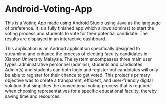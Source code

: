 # Android-Voting-App
This is a Voting App made using Android Studio using Java as the language of preference. It is a fully finished app which allows admin(s) to start the voting process and students to vote for their potential candidate. The results are displayed in an interactive dashboard.

This application is an Android application specifically designed to streamline and enhance the 
process of electing faculty candidates in Xiamen University Malaysia. The system encompasses three main user types: 
administrative personnel (admins), students and candidates. Admin(s) and students can both login 
and register but candidates will only be able to register for their chance to get voted. This project's 
primary objective was to create a transparent, efficient, and user-friendly digital solution that 
simplifies the conventional voting process that is required when choosing representatives for a 
specific educational faculty, thereby saving time and resources.
